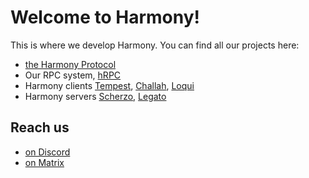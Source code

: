 # Welcome to Harmony!

This is where we develop Harmony. You can find all our projects here:

- [the Harmony Protocol]
- Our RPC system, [hRPC]
- Harmony clients [Tempest], [Challah], [Loqui]
- Harmony servers [Scherzo], [Legato]

## Reach us

- [on Discord](https://discord.gg/uxE7nEDSAd)
- [on Matrix](https://matrix.to/#/#harmony:tchncs.de)

[the Harmony Protocol]: https://github.com/harmony-development/protocol
[hRPC]: https://github.com/harmony-development/hrpc
[Tempest]: https://github.com/harmony-development/tempest
[Challah]: https://github.com/harmony-development/Challah
[Loqui]: https://github.com/harmony-development/Loqui
[Scherzo]: https://github.com/harmony-development/scherzo
[Legato]: https://github.com/harmony-development/legato